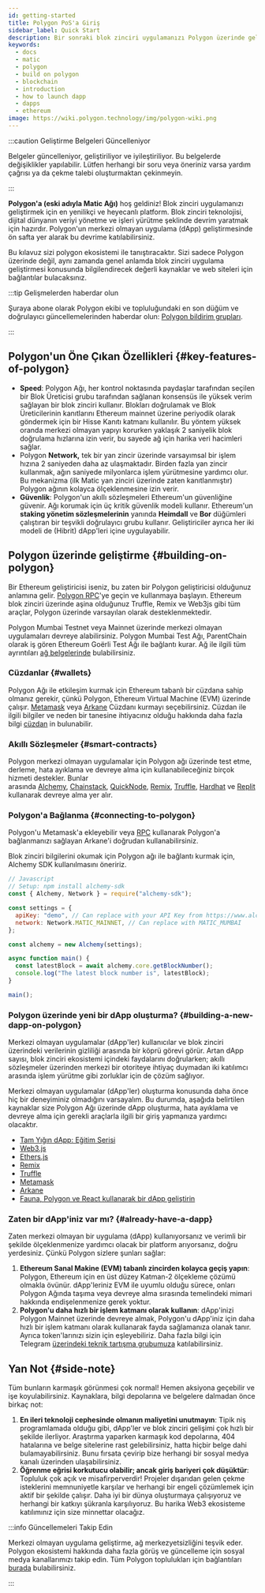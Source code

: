 ```yaml
---
id: getting-started
title: Polygon PoS'a Giriş
sidebar_label: Quick Start
description: Bir sonraki blok zinciri uygulamanızı Polygon üzerinde geliştirin.
keywords:
  - docs
  - matic
  - polygon
  - build on polygon
  - blockchain
  - introduction
  - how to launch dapp
  - dapps
  - ethereum
image: https://wiki.polygon.technology/img/polygon-wiki.png
---
```


:::caution Geliştirme Belgeleri Güncelleniyor

Belgeler güncelleniyor, geliştiriliyor ve iyileştiriliyor. Bu belgelerde değişiklikler yapılabilir.
Lütfen herhangi bir soru veya öneriniz varsa yardım çağrısı ya da çekme talebi oluşturmaktan çekinmeyin.

:::

**Polygon'a (eski adıyla Matic Ağı)** hoş geldiniz! Blok zinciri uygulamanızı geliştirmek için en yenilikçi ve heyecanlı platform. Blok zinciri teknolojisi, dijital dünyanın veriyi yönetme ve işleri yürütme şeklinde devrim yaratmak için hazırdır. Polygon'un merkezi olmayan uygulama (dApp) geliştirmesinde ön safta yer alarak bu devrime katılabilirsiniz.

Bu kılavuz sizi polygon ekosistemi ile tanıştıracaktır. Sizi sadece Polygon üzerinde değil, aynı zamanda genel anlamda blok zinciri uygulama geliştirmesi konusunda bilgilendirecek değerli kaynaklar ve web siteleri için bağlantılar bulacaksınız.

:::tip Gelişmelerden haberdar olun

Şuraya abone olarak Polygon ekibi ve topluluğundaki en son düğüm ve
 doğrulayıcı güncellemelerinden haberdar olun:
[<ins>Polygon bildirim grupları</ins>](https://polygon.technology/notifications/).

:::

## Polygon'un Öne Çıkan Özellikleri {#key-features-of-polygon}

- **Speed**: Polygon Ağı, her kontrol noktasında paydaşlar tarafından seçilen bir Blok Üreticisi grubu tarafından sağlanan konsensüs ile yüksek verim sağlayan bir blok zinciri kullanır. Blokları doğrulamak ve Blok Üreticilerinin kanıtlarını Ethereum mainnet üzerine periyodik olarak göndermek için bir Hisse Kanıtı katmanı kullanılır. Bu yöntem yüksek oranda merkezi olmayan yapıyı korurken yaklaşık 2 saniyelik blok doğrulama hızlarına izin verir, bu sayede ağ için harika veri hacimleri sağlar.
- Polygon **Network,** tek bir yan zincir üzerinde varsayımsal bir işlem hızına 2 saniyeden daha az ulaşmaktadır. Birden fazla yan zincir kullanmak, ağın saniyede milyonlarca işlem yürütmesine yardımcı olur. Bu mekanizma (ilk Matic yan zinciri üzerinde zaten kanıtlanmıştır) Polygon ağının kolayca ölçeklenmesine izin verir.
- **Güvenlik**: Polygon'un akıllı sözleşmeleri Ethereum'un güvenliğine güvenir. Ağı korumak için üç kritik güvenlik modeli kullanır. Ethereum'un **staking yönetim sözleşmelerinin** yanında **Heimdall** ve **Bor** düğümleri çalıştıran bir teşvikli doğrulayıcı grubu kullanır. Geliştiriciler ayrıca her iki modeli de (Hibrit) dApp'leri içine uygulayabilir.

## Polygon üzerinde geliştirme {#building-on-polygon}

Bir Ethereum geliştiricisi iseniz, bu zaten bir Polygon geliştiricisi olduğunuz anlamına gelir. [Polygon RPC](https://polygon-rpc.com/)'ye geçin ve kullanmaya başlayın. Ethereum blok zinciri üzerinde aşina olduğunuz Truffle, Remix ve Web3js gibi tüm araçlar, Polygon üzerinde varsayılan olarak desteklenmektedir.

Polygon Mumbai Testnet veya Mainnet üzerinde merkezi olmayan uygulamaları devreye alabilirsiniz. Polygon Mumbai Test Ağı, ParentChain olarak iş gören Ethereum Goërli Test Ağı ile bağlantı kurar. Ağ ile ilgili tüm ayrıntıları [ağ belgelerinde](https://github.com/maticnetwork/matic-docs/blob/master/docs/operate/network.md) bulabilirsiniz.

### Cüzdanlar {#wallets}

Polygon Ağı ile etkileşim kurmak için Ethereum tabanlı bir cüzdana sahip olmanız gerekir, çünkü Polygon, Ethereum Virtual Machine (EVM) üzerinde çalışır. [Metamask](https://github.com/maticnetwork/matic-docs/blob/master/docs/develop/metamask/overview.md) veya [Arkane](https://github.com/maticnetwork/matic-docs/blob/master/docs/develop/wallets/arkane/intro_arkane.md) Cüzdanı kurmayı seçebilirsiniz. Cüzdan ile ilgili bilgiler ve neden bir tanesine ihtiyacınız olduğu hakkında daha fazla bilgi [cüzdan](https://docs.polygon.technology/docs/develop/wallets/getting-started) in bulunabilir.

### Akıllı Sözleşmeler {#smart-contracts}

Polygon merkezi olmayan uygulamalar için Polygon ağı üzerinde test etme, derleme, hata ayıklama ve devreye alma için kullanabileceğiniz birçok hizmeti destekler. Bunlar arasında [Alchemy](https://github.com/maticnetwork/matic-docs/blob/master/docs/develop/alchemy.md), [Chainstack](https://github.com/maticnetwork/matic-docs/blob/master/docs/develop/chainstack.md), [QuickNode](https://github.com/maticnetwork/matic-docs/blob/master/docs/develop/quicknode.md), [Remix](https://github.com/maticnetwork/matic-docs/blob/master/docs/develop/remix.md), [Truffle](https://github.com/maticnetwork/matic-docs/blob/master/docs/develop/truffle.md), [Hardhat](https://github.com/maticnetwork/matic-docs/blob/master/docs/develop/hardhat.md) ve [Replit](https://github.com/maticnetwork/matic-docs/blob/master/docs/develop/replit.md) kullanarak devreye alma yer alır.

### Polygon'a Bağlanma {#connecting-to-polygon}

Polygon'u Metamask'a ekleyebilir veya [RPC](https://docs.polygon.technology/docs/develop/metamask/config-polygon-on-metamask/) kullanarak Polygon'a bağlanmanızı sağlayan Arkane'i doğrudan kullanabilirsiniz.

Blok zinciri bilgilerini okumak için Polygon ağı ile bağlantı kurmak için, Alchemy SDK kullanılmasını öneririz.

```js
// Javascript
// Setup: npm install alchemy-sdk
const { Alchemy, Network } = require("alchemy-sdk");

const settings = {
  apiKey: "demo", // Can replace with your API Key from https://www.alchemy.com
  network: Network.MATIC_MAINNET, // Can replace with MATIC_MUMBAI
};

const alchemy = new Alchemy(settings);

async function main() {
  const latestBlock = await alchemy.core.getBlockNumber();
  console.log("The latest block number is", latestBlock);
}

main();
```

### Polygon üzerinde yeni bir dApp oluşturma? {#building-a-new-dapp-on-polygon}

Merkezi olmayan uygulamalar (dApp'ler) kullanıcılar ve blok zinciri üzerindeki verilerinin gizliliği arasında bir köprü görevi görür. Artan dApp sayısı, blok zinciri ekosistemi içindeki faydalarını doğrularken; akıllı sözleşmeler üzerinden merkezi bir otoriteye ihtiyaç duymadan iki katılımcı arasında işlem yürütme gibi zorluklar için de çözüm sağlıyor.

Merkezi olmayan uygulamalar (dApp'ler) oluşturma konusunda daha önce hiç bir deneyiminiz olmadığını varsayalım. Bu durumda, aşağıda belirtilen kaynaklar size Polygon Ağı üzerinde dApp oluşturma, hata ayıklama ve devreye alma için gerekli araçlarla ilgili bir giriş yapmanıza yardımcı olacaktır.

- [Tam Yığın dApp: Eğitim Serisi](https://kauri.io/full-stack-dapp-tutorial-series/5b8e401ee727370001c942e3/c)
- [Web3.js](https://www.dappuniversity.com/articles/web3-js-intro)
- [Ethers.js](https://docs.ethers.io/v5/)
- [Remix](https://docs.polygon.technology/docs/develop/remix/)
- [Truffle](https://docs.polygon.technology/docs/develop/truffle)
- [Metamask](https://docs.polygon.technology/docs/develop/metamask/overview)
- [Arkane](https://docs.polygon.technology/docs/develop/wallets/arkane/intro)
- [Fauna, Polygon ve React kullanarak bir dApp geliştirin](https://docs.polygon.technology/docs/develop/dapp-fauna-polygon-react)

### Zaten bir dApp'iniz var mı? {#already-have-a-dapp}

Zaten merkezi olmayan bir uygulama (dApp) kullanıyorsanız ve verimli bir şekilde ölçeklenmenize yardımcı olacak bir platform arıyorsanız, doğru yerdesiniz. Çünkü Polygon sizlere şunları sağlar:

1. **Ethereum Sanal Makine (EVM) tabanlı zincirden kolayca geçiş yapın**: Polygon, Ethereum için en üst düzey Katman-2 ölçekleme çözümü olmakla övünür. dApp'leriniz EVM ile uyumlu olduğu sürece, onları Polygon Ağında taşıma veya devreye alma sırasında temelindeki mimari hakkında endişelenmenize gerek yoktur.
2. **Polygon'u daha hızlı bir işlem katmanı olarak kullanın**: dApp'inizi Polygon Mainnet üzerinde devreye almak, Polygon'u dApp'iniz için daha hızlı bir işlem katmanı olarak kullanarak fayda sağlamanıza olanak tanır. Ayrıca token'larınızı sizin için eşleyebiliriz. Daha fazla bilgi için Telegram [üzerindeki teknik tartışma grubumuza](http://bit.ly/matic-technical-group) katılabilirsiniz.

## Yan Not {#side-note}

Tüm bunların karmaşık görünmesi çok normal! Hemen aksiyona geçebilir ve işe koyulabilirsiniz. Kaynaklara, bilgi depolarına ve belgelere dalmadan önce birkaç not:

1. **En ileri teknoloji cephesinde olmanın maliyetini unutmayın**: Tipik niş programlamada olduğu gibi, dApp'ler ve blok zinciri gelişimi çok hızlı bir şekilde ilerliyor. Araştırma yaparken karmaşık kod depolarına, 404 hatalarına ve belge sitelerine rast gelebilirsiniz, hatta hiçbir belge dahi bulamayabilirsiniz. Bunu fırsata çevirip bize herhangi bir sosyal medya kanalı üzerinden ulaşabilirsiniz.
2. **Öğrenme eğrisi korkutucu olabilir; ancak giriş bariyeri çok düşüktür**: Topluluk çok açık ve misafirperverdir! Projeler dışarıdan gelen çekme isteklerini memnuniyetle karşılar ve herhangi bir engeli çözümlemek için aktif bir şekilde çalışır. Daha iyi bir dünya oluşturmaya çalışıyoruz ve herhangi bir katkıyı şükranla karşılıyoruz. Bu harika Web3 ekosisteme katılımınız için size minnettar olacağız.

:::info Güncellemeleri Takip Edin

Merkezi olmayan uygulama geliştirme, ağ merkezyetsizliğini teşvik eder. Polygon ekosistemi hakkında daha fazla görüş ve güncelleme için sosyal medya kanallarımızı takip edin. Tüm Polygon toplulukları için bağlantıları [burada](https://polygon.technology/community/) bulabilirsiniz.

:::
